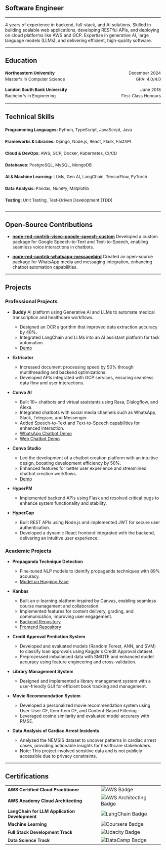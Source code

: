 ## Software Engineer

---

4 years of experience in backend, full-stack, and AI solutions. Skilled in building scalable web applications, developing RESTful APIs, and deploying on cloud platforms like AWS and GCP. Expertise in generative AI, large language models (LLMs), and delivering efficient, high-quality software.

---

## Education

<div style="font-size: 0.85rem; line-height: 1.5;">
  <p>
    <strong>Northeastern University</strong> <span style="float: right;">December 2024</span><br>
    Master's in Computer Science <span style="float: right;">GPA: 4.0/4.0</span>
  </p>

  <p>
    <strong>London South Bank University</strong> <span style="float: right;">June 2018</span><br>
    Bachelor's in Engineering <span style="float: right;">First-Class Honours</span>
  </p>
</div>


---


## Technical Skills

<div style="font-size: 0.85rem; line-height: 1.8; margin-bottom: 1.5rem;">
  <strong>Programming Languages: </strong>
  Python, TypeScript, JavaScript, Java<br>

  <strong>Frameworks & Libraries: </strong>
  Django, Node.js, React, Flask, FastAPI<br>

  <strong>Cloud & DevOps: </strong>
  AWS, GCP, Docker, Kubernetes, CI/CD<br>

  <strong>Databases: </strong>
  PostgreSQL, MySQL, MongoDB<br>

  <strong>AI & Machine Learning: </strong>
  LLMs, Gen AI, LangChain, TensorFlow, PyTorch<br>

  <strong>Data Analysis: </strong>
  Pandas, NumPy, Matplotlib<br>

  <strong>Testing: </strong>
  Unit Testing, Test-Driven Development (TDD)<br>
</div>

---

## Open-Source Contributions

- **[node-red-contrib-viseo-google-speech-custom](https://www.npmjs.com/package/node-red-contrib-viseo-google-speech-custom)**
  Developed a custom package for Google Speech-to-Text and Text-to-Speech, enabling seamless voice interactions in chatbots.

- **[node-red-contrib-whatsapp-messagebird](https://www.npmjs.com/package/node-red-contrib-whatsapp-messagebird)**
  Created an open-source package for WhatsApp media and messaging integration, enhancing chatbot automation capabilities.

---

## Projects

### Professional Projects
- **Buddy**
  AI platform using Generative AI and LLMs to automate medical transcription and healthcare workflows.
  - Designed an OCR algorithm that improved data extraction accuracy by 40%.
  - Integrated LangChain and LLMs into an AI assistant platform for task automation.
  - [Demo](https://www.youtube.com/watch?v=OlNwMBevrJs)

- **Extricator**
  - Increased document processing speed by 50% through multithreading and backend optimizations.
  - Developed APIs integrated with GCP services, ensuring seamless data flow and user interactions.

- **Convo AI**
  - Built 10+ chatbots and virtual assistants using Rasa, Dialogflow, and Alexa.
  - Integrated chatbots with social media channels such as WhatsApp, Slack, Telegram, and Messenger.
  - Added Speech-to-Text and Text-to-Speech capabilities for enhanced interaction.
  - [WhatsApp Chatbot Demo](https://drive.google.com/file/d/1-5yAYrXk9NvagxvKRrzJQb4P-N5A4_pT/view?usp=sharing)
  - [Web Chatbot Demo](https://drive.google.com/file/d/1yT-O-bwGKGtxzFeHztt9bYBEM8qskPaH/view?usp=sharing)


- **Convo Studio**
  - Led the development of a chatbot creation platform with an intuitive design, boosting development efficiency by 50%.
  - Enhanced features for better user experience and streamlined chatbot creation workflows.
  - [Demo](https://drive.google.com/file/d/1JGJjOuo9QQtAMwOUQZK0xq-zL9VrEvRr/view?usp=sharing)

- **HyperPM**
  - Implemented backend APIs using Flask and resolved critical bugs to enhance system functionality and stability.

- **HyperCap**
  - Built REST APIs using Node.js and implemented JWT for secure user authentication.
  - Developed a dynamic React frontend integrated with the backend, delivering an intuitive user experience.

### Academic Projects


- **Propaganda Technique Detection**
  - Fine-tuned NLP models to identify propaganda techniques with 89% accuracy.
  - [Model on Hugging Face](https://huggingface.co/karthikvarunn)


- **Kanbas**
  - Built an e-learning platform inspired by Canvas, enabling seamless course management and collaboration.
  - Implemented features for content delivery, grading, and communication, improving user engagement.
  - [Backend Repository](https://github.com/AbdelrahmanZeidan5/kanbas-final-project-backend)
  - [Frontend Repository](https://github.com/AbdelrahmanZeidan5/kanbas-final-project-frontend)


- **Credit Approval Prediction System**
  - Developed and evaluated models (Random Forest, ANN, and SVM) to classify loan approvals using Kaggle's Credit Approval dataset.
  - Preprocessed imbalanced data with SMOTE and enhanced model accuracy using feature engineering and cross-validation.


- **Library Management System**
  - Designed and implemented a library management system with a user-friendly GUI for efficient book tracking and management.

- **Movie Recommendation System**
  - Developed a personalized movie recommendation system using User-User CF, Item-Item CF, and Content-Based Filtering.
  - Leveraged cosine similarity and evaluated model accuracy with RMSE.

- **Data Analysis of Cardiac Arrest Incidents**
  - Analyzed the NEMSIS dataset to uncover patterns in cardiac arrest cases, providing actionable insights for healthcare stakeholders.
  - Note: This project involved sensitive data and is not publicly accessible due to privacy constraints.


---

## Certifications

<table>
  <tr>
    <td><strong style="font-size: 0.9rem;">AWS Certified Cloud Practitioner</strong></td>
    <td><img src="https://img.shields.io/badge/AWS-Cloud_Practitioner-orange?logo=amazon-aws&logoColor=white&style=flat" alt="AWS Badge"></td>
  </tr>
  <tr>
    <td><strong style="font-size: 0.9rem;">AWS Academy Cloud Architecting</strong></td>
    <td><img src="https://img.shields.io/badge/AWS-Cloud_Architecting-orange?logo=amazon-aws&logoColor=white&style=flat" alt="AWS Architecting Badge"></td>
  </tr>
  <tr>
    <td><strong style="font-size: 0.9rem;">LangChain for LLM Application Development</strong></td>
    <td><img src="https://img.shields.io/badge/LangChain-LLM_Development-blue?logo=openai&logoColor=white&style=flat" alt="LangChain Badge"></td>
  </tr>
  <tr>
    <td><strong style="font-size: 0.9rem;">Machine Learning</strong></td>
    <td><img src="https://img.shields.io/badge/Coursera-Machine_Learning-blue?logo=coursera&logoColor=white&style=flat" alt="Coursera Badge"></td>
  </tr>
  <tr>
    <td><strong style="font-size: 0.9rem;">Full Stack Development Track</strong></td>
    <td><img src="https://img.shields.io/badge/Udacity-Full_Stack_Development-blue?logo=udacity&logoColor=white&style=flat" alt="Udacity Badge"></td>
  </tr>
  <tr>
    <td><strong style="font-size: 0.9rem;">Data Science Track</strong></td>
    <td><img src="https://img.shields.io/badge/DataCamp-Data_Science_Track-green?logo=datacamp&logoColor=white&style=flat" alt="DataCamp Badge"></td>
  </tr>
</table>
